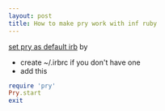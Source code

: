 ```yaml
---
layout: post
title: How to make pry work with inf ruby
---
```


[set pry as default irb](http://blog.revathskumar.com/2012/11/set-pry-as-default-irb.html) by
 * create ~/.irbrc if you don't have one
 * add this
  ```ruby 
require 'pry'
Pry.start
exit
